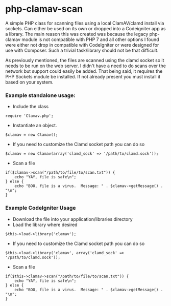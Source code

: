 # php-clamav-scan

A simple PHP class for scanning files using a local ClamAV/clamd install via sockets.  Can either be used on its own or dropped into a Codeigniter app as a library.  The main reason this was created was because the legacy php-clamav module is not compatible with PHP 7 and all other options I found were either not drop in compatible with CodeIgniter or were designed for use with Composer.  Such a trivial task/library should not be that difficult.

As previously mentioned, the files are scanned using the clamd socket so it needs to be run on the web server.  I didn't have a need to do scans over the network but support could easily be added.  That being said, it requires the PHP Sockets module be installed.  If not already present you must install it based on your system.

### Example standalone usage:
* Include the class
```
require 'Clamav.php';
```
* Instantiate an object.
```
$clamav = new Clamav();
```
* If you need to customize the Clamd socket path you can do so
```
$clamav = new Clamav(array('clamd_sock' => '/path/to/clamd.sock'));
```
* Scan a file
```
if($clamav->scan("/path/to/file/to/scan.txt")) {
    echo "YAY, file is safe\n";
} else {
    echo "BOO, file is a virus.  Message: " . $clamav->getMessage() . "\n";
}
```

### Example CodeIgniter Usage
* Download the file into your application/libraries directory
* Load the library where desired
```
$this->load->library('clamav');
```
* If you need to customize the Clamd socket path you can do so
```
$this->load->library('clamav', array('clamd_sock' => '/path/to/clamd.sock'));
```
* Scan a file
```
if($this->clamav->scan("/path/to/file/to/scan.txt")) {
    echo "YAY, file is safe\n";
} else {
    echo "BOO, file is a virus.  Message: " . $clamav->getMessage() . "\n";
}
```
